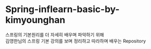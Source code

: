 # Spring-inflearn-basic-by-kimyounghan
스프링의 기본원리를 더 자세히 배우며 파악하기 위해 <br>
김영한님의 스프링 기본 강의를 보며 정리하고 따라하며 배우는 Repository
